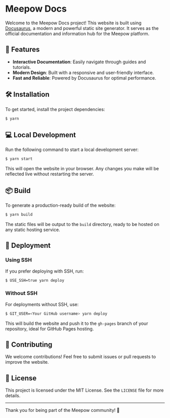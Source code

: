 # Meepow Docs

Welcome to the Meepow Docs project! This website is built using [Docusaurus](https://docusaurus.io/), a modern and powerful static site generator. It serves as the official documentation and information hub for the Meepow platform.

## 🚀 Features

- **Interactive Documentation**: Easily navigate through guides and tutorials.
- **Modern Design**: Built with a responsive and user-friendly interface.
- **Fast and Reliable**: Powered by Docusaurus for optimal performance.

## 🛠️ Installation

To get started, install the project dependencies:

```bash
$ yarn
```

## 💻 Local Development

Run the following command to start a local development server:

```bash
$ yarn start
```

This will open the website in your browser. Any changes you make will be reflected live without restarting the server.

## 📦 Build

To generate a production-ready build of the website:

```bash
$ yarn build
```

The static files will be output to the `build` directory, ready to be hosted on any static hosting service.

## 🚢 Deployment

### Using SSH

If you prefer deploying with SSH, run:

```bash
$ USE_SSH=true yarn deploy
```

### Without SSH

For deployments without SSH, use:

```bash
$ GIT_USER=<Your GitHub username> yarn deploy
```

This will build the website and push it to the `gh-pages` branch of your repository, ideal for GitHub Pages hosting.

## 🤝 Contributing

We welcome contributions! Feel free to submit issues or pull requests to improve the website.

## 📄 License

This project is licensed under the MIT License. See the `LICENSE` file for more details.

---

Thank you for being part of the Meepow community! 💙
